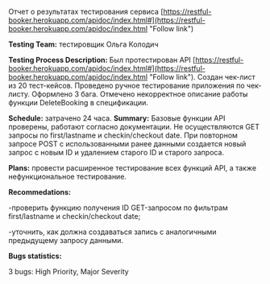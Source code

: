 ﻿Отчет о результатах тестирования сервиса [https://restful-booker.herokuapp.com/apidoc/index.html#](https://restful-booker.herokuapp.com/apidoc/index.html "Follow link")

**Testing Team:** тестировщик Ольга Колодич

**Testing Process Description:** Был протестирован API [https://restful-booker.herokuapp.com/apidoc/index.html#](https://restful-booker.herokuapp.com/apidoc/index.html "Follow link"). Создан чек-лист из 20 тест-кейсов. Проведено ручное тестирование приложения по чек-листу. Оформлено 3 бага. Отмечено некорректное описание работы функции DeleteBooking в спецификации.

**Schedule:** затрачено 24 часа.
**Summary:** Базовые функции API проверены, работают согласно документации. Не осуществляются GET запросы по first/lastname и checkin/checkout date. При повторном запросе POST c использованными ранее данными создается новый запрос с новым ID и удалением старого ID и старого запроса.

**Plans:** провести расширенное тестирование всех функций API, а также нефункциональное тестирование.

**Recommedations:**

-проверить функцию получения ID GET-запросом по фильтрам first/lastname и checkin/checkout date;

-уточнить, как должна создаваться запись с аналогичными предыдущему запросу данными.

**Bugs statistics:** 

3 bugs: High Priority, Major Severity

